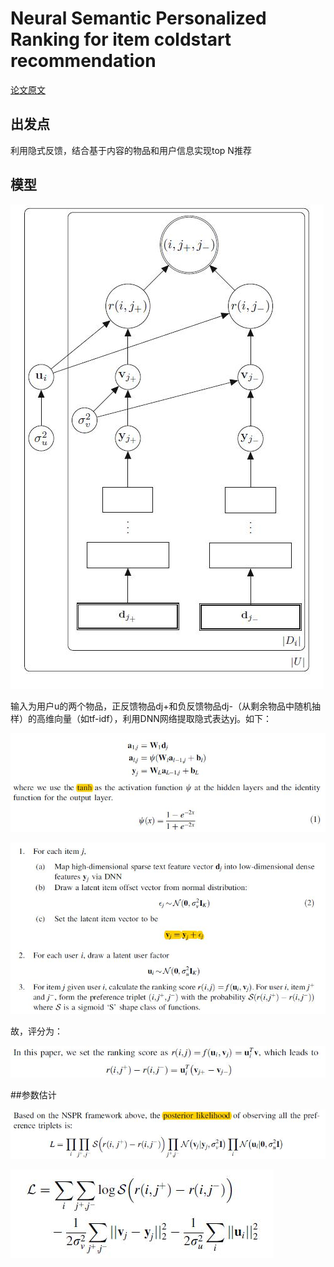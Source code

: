 # Neural Semantic Personalized Ranking for item coldstart recommendation

[论文原文](https://github.com/chenboability/RecommenderSystem-Paper/blob/master/Deep%20Learning/paper/Neural%20Semantic%20Personalized%20Ranking%20for%20item%20cold-start%20recommendation.pdf)

## 出发点

利用隐式反馈，结合基于内容的物品和用户信息实现top N推荐

## 模型

![](res/nspr.jpg)

输入为用户u的两个物品，正反馈物品dj+和负反馈物品dj-（从剩余物品中随机抽样）的高维向量（如tf-idf），利用DNN网络提取隐式表达yj。如下：

![](res/144.jpg)

![](res/145.jpg)

故，评分为：

![](res/146.jpg)

##参数估计

![](res/147.jpg)

![](res/148.jpg)

